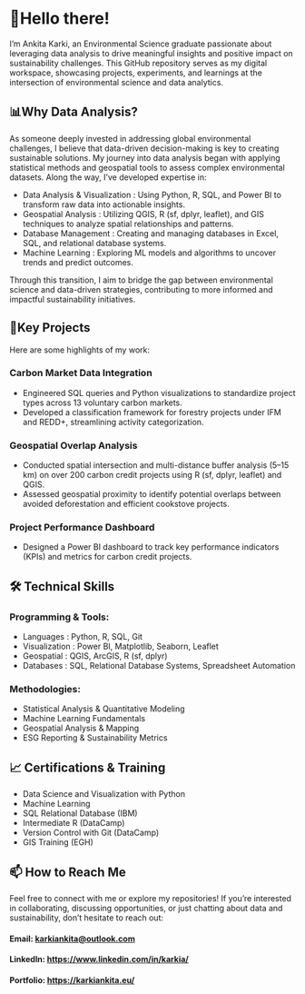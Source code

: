# 🌱Hello there!

I’m Ankita Karki, an Environmental Science graduate passionate about leveraging data analysis to drive meaningful insights and positive impact on sustainability challenges. This GitHub repository serves as my digital workspace, showcasing projects, experiments, and learnings at the intersection of environmental science and data analytics.

## 📊Why Data Analysis?
As someone deeply invested in addressing global environmental challenges, I believe that data-driven decision-making is key to creating sustainable solutions. My journey into data analysis began with applying statistical methods and geospatial tools to assess complex environmental datasets. Along the way, I’ve developed expertise in:

* Data Analysis & Visualization : Using Python, R, SQL, and Power BI to transform raw data into actionable insights.
* Geospatial Analysis : Utilizing QGIS, R (sf, dplyr, leaflet), and GIS techniques to analyze spatial relationships and patterns.
* Database Management : Creating and managing databases in Excel, SQL, and relational database systems.
* Machine Learning : Exploring ML models and algorithms to uncover trends and predict outcomes.

Through this transition, I aim to bridge the gap between environmental science and data-driven strategies, contributing to more informed and impactful sustainability initiatives.

## 🚀Key Projects
Here are some highlights of my work:
### Carbon Market Data Integration
* Engineered SQL queries and Python visualizations to standardize project types across 13 voluntary carbon markets.
* Developed a classification framework for forestry projects under IFM and REDD+, streamlining activity categorization.
### Geospatial Overlap Analysis
* Conducted spatial intersection and multi-distance buffer analysis (5–15 km) on over 200 carbon credit projects using R (sf, dplyr, leaflet) and QGIS.
* Assessed geospatial proximity to identify potential overlaps between avoided deforestation and efficient cookstove projects.
### Project Performance Dashboard
* Designed a Power BI dashboard to track key performance indicators (KPIs) and metrics for carbon credit projects.

## 🛠️ Technical Skills
### Programming & Tools:
* Languages : Python, R, SQL, Git
* Visualization : Power BI, Matplotlib, Seaborn, Leaflet
* Geospatial : QGIS, ArcGIS, R (sf, dplyr)
* Databases : SQL, Relational Database Systems, Spreadsheet Automation

### Methodologies:
* Statistical Analysis & Quantitative Modeling
* Machine Learning Fundamentals
* Geospatial Analysis & Mapping
* ESG Reporting & Sustainability Metrics

## 📈 Certifications & Training
* Data Science and Visualization with Python
* Machine Learning
* SQL Relational Database (IBM)
* Intermediate R (DataCamp)
* Version Control with Git (DataCamp)
* GIS Training (EGH)


## 📫 How to Reach Me
Feel free to connect with me or explore my repositories! If you’re interested in collaborating, discussing opportunities, or just chatting about data and sustainability, don’t hesitate to reach out:
#### Email: karkiankita@outlook.com
#### LinkedIn: https://www.linkedin.com/in/karkia/
#### Portfolio: https://karkiankita.eu/
